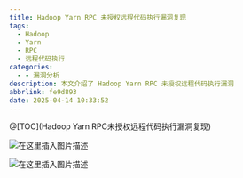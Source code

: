 ```yaml
---
title: Hadoop Yarn RPC 未授权远程代码执行漏洞复现
tags:
  - Hadoop
  - Yarn
  - RPC
  - 远程代码执行
categories:
  - - 漏洞分析
description: 本文介绍了 Hadoop Yarn RPC 未授权远程代码执行漏洞
abbrlink: fe9d893
date: 2025-04-14 10:33:52
---
```

@[TOC](Hadoop Yarn RPC未授权远程代码执行漏洞复现)

![在这里插入图片描述](https://i-blog.csdnimg.cn/blog_migrate/3ab30941cdeba7e45e3144e8bab166aa.png)


![在这里插入图片描述](https://i-blog.csdnimg.cn/blog_migrate/22c1f14442ae999cd5642a84e344b9b8.png)


